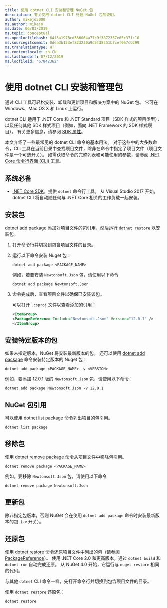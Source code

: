 ```yaml
---
title: 使用 dotnet CLI 安装和管理 NuGet 包
description: 有关使用 dotnet CLI 处理 NuGet 包的说明。
author: mikejo5000
ms.author: mikejo
ms.date: 06/03/2019
ms.topic: conceptual
ms.openlocfilehash: 64f3a1978cd336064a77c9f3872357e65c37fc10
ms.sourcegitcommit: 0dea3b153ef823230a9d5f38351b7cef057cb299
ms.translationtype: HT
ms.contentlocale: zh-CN
ms.lasthandoff: 07/12/2019
ms.locfileid: "67842362"
---
```

# <a name="install-and-manage-packages-using-the-dotnet-cli"></a>使用 dotnet CLI 安装和管理包

通过 CLI 工具可轻松安装、卸载和更新项目和解决方案中的 NuGet 包。 它可在 Windows、Mac OS X 和 Linux 上运行。

dotnet CLI 适用于 .NET Core 和 .NET Standard 项目（SDK 样式的项目类型），以及任何其他 SDK 样式项目（例如，面向 .NET Framework 的 SDK 样式项目）。 有关更多信息，请参阅 [SDK 属性](/dotnet/core/tools/csproj#additions)。

本文介绍了一些最常见的 dotnet CLI 命令的基本用法。 对于这些中的大多数命令，CLI 工具在当前目录中查找项目文件，除非在命令中指定了项目文件（项目文件是一个可选开关）。 如需获取命令的完整列表和可能使用的参数，请参阅 [.NET Core 命令行界面 (CLI) 工具](../tools/dotnet-commands.md)。

## <a name="prerequisites"></a>系统必备

- [.NET Core SDK](https://www.microsoft.com/net/download/)，提供 `dotnet` 命令行工具。 从 Visual Studio 2017 开始，dotnet CLI 将自动随任何与 .NET Core 相关的工作负载一起安装。

## <a name="install-a-package"></a>安装包

[dotnet add package](/dotnet/core/tools/dotnet-add-package?tabs=netcore2x) 添加对项目文件的包引用，然后运行 `dotnet restore` 以安装包。

1. 打开命令行并切换到包含项目文件的目录。

2. 运行以下命令安装 Nuget 包：

    ```cli
    dotnet add package <PACKAGE_NAME>
    ```

    例如，若要安装 `Newtonsoft.Json` 包，请使用以下命令

    ```cli
    dotnet add package Newtonsoft.Json
    ```

3. 命令完成后，查看项目文件以确保已安装该包。

   可以打开 `.csproj` 文件以查看添加的引用：

    ```xml
   <ItemGroup>
    <PackageReference Include="Newtonsoft.Json" Version="12.0.1" />
   </ItemGroup>
    ```

## <a name="install-a-specific-version-of-a-package"></a>安装特定版本的包

如果未指定版本，NuGet 将安装最新版本的包。 还可以使用 [dotnet add package](/dotnet/core/tools/dotnet-add-package?tabs=netcore2x) 命令安装特定版本的 Nuget 包：

```cli
dotnet add package <PACKAGE_NAME> -v <VERSION>
```

例如，要添加 12.0.1 版的 `Newtonsoft.Json` 包，请使用以下命令：

```cli
dotnet add package Newtonsoft.Json -v 12.0.1
```

## <a name="list-package-references"></a>NuGet 包引用

可以使用 [dotnet list package](/dotnet/core/tools/dotnet-list-package?tabs=netcore2x) 命令列出项目的包引用。

```cli
dotnet list package
```

## <a name="remove-a-package"></a>移除包

使用 [dotnet remove package](/dotnet/core/tools/dotnet-remove-package?tabs=netcore2x) 命令从项目文件中移除包引用。

```cli
dotnet remove package <PACKAGE_NAME>
```

例如，要移除 `Newtonsoft.Json` 包，请使用以下命令

```cli
dotnet remove package Newtonsoft.Json
```

## <a name="update-a-package"></a>更新包

除非指定包版本，否则 NuGet 会在使用 `dotnet add package` 命令时安装最新版本的包（`-v` 开关）。

## <a name="restore-packages"></a>还原包

使用 [dotnet restore](/dotnet/core/tools/dotnet-restore?tabs=netcore2x) 命令还原项目文件中列出的包（请参阅 [PackageReference](../consume-packages/package-references-in-project-files.md)）。 使用 .NET Core 2.0 和更高版本，通过 `dotnet build` 和 `dotnet run` 自动完成还原。 从 NuGet 4.0 开始，它运行与 `nuget restore` 相同的代码。

与其他 `dotnet` CLI 命令一样，先打开命令行并切换到包含项目文件的目录。

使用 `dotnet restore` 还原包：

```cli
dotnet restore 
```
